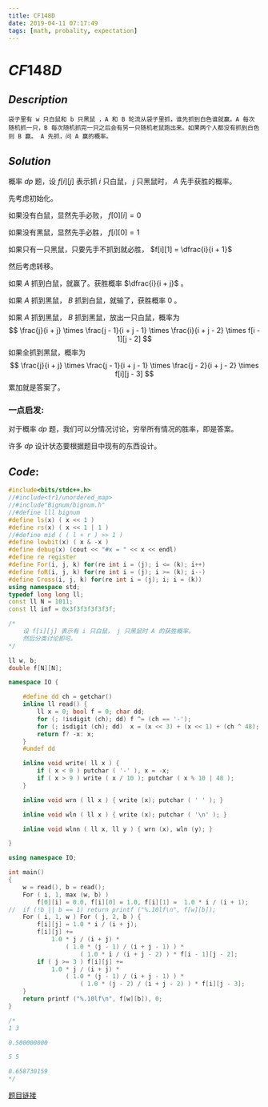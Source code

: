 ```yaml
---
title: CF148D
date: 2019-04-11 07:17:49
tags: [math, probality, expectation]
---
```


# $CF148D$



## $Description$

```
袋子里有 w 只白鼠和 b 只黑鼠 ，A 和 B 轮流从袋子里抓，谁先抓到白色谁就赢。A 每次随机抓一只，B 每次随机抓完一只之后会有另一只随机老鼠跑出来。如果两个人都没有抓到白色则 B 赢。 A 先抓，问 A 赢的概率。
```



## $Solution$

概率 $dp$ 题，设 $f[i][j]$ 表示抓 $i$ 只白鼠， $j$ 只黑鼠时， $A$ 先手获胜的概率。

先考虑初始化。

如果没有白鼠，显然先手必败， $f[0][i] = 0$ 

如果没有黑鼠，显然先手必胜， $f[i][0] = 1$ 

如果只有一只黑鼠，只要先手不抓到就必胜， $f[i][1] = \dfrac{i}{i + 1}$

然后考虑转移。

如果 $A$ 抓到白鼠，就赢了。获胜概率 $\dfrac{i}{i + j}$ 。

如果 $A$ 抓到黑鼠， $B$ 抓到白鼠，就输了，获胜概率 $0$ 。

如果 $A$ 抓到黑鼠， $B$ 抓到黑鼠，放出一只白鼠，概率为 
$$
\frac{j}{i + j} \times \frac{j - 1}{i + j - 1} \times \frac{i}{i + j - 2} \times f[i - 1][j - 2]
$$
如果全抓到黑鼠，概率为
$$
\frac{j}{i + j} \times \frac{j - 1}{i + j - 1} \times \frac{j - 2}{i + j - 2} \times f[i][j - 3]
$$
累加就是答案了。



### 一点启发:

对于概率 $dp$ 题，我们可以分情况讨论，穷举所有情况的胜率，即是答案。

许多 $dp$ 设计状态要根据题目中现有的东西设计。



## $Code:$

```cpp
#include<bits/stdc++.h>
//#include<tr1/unordered_map>
//#include"Bignum/bignum.h"
//#define lll bignum
#define ls(x) ( x << 1 )
#define rs(x) ( x << 1 | 1 )
//#define mid ( ( l + r ) >> 1 )
#define lowbit(x) ( x & -x )
#define debug(x) (cout << "#x = " << x << endl)
#define re register
#define For(i, j, k) for(re int i = (j); i <= (k); i++)
#define foR(i, j, k) for(re int i = (j); i >= (k); i--)
#define Cross(i, j, k) for(re int i = (j); i; i = (k))
using namespace std;
typedef long long ll;
const ll N = 1011;
const ll inf = 0x3f3f3f3f3f3f;

/*
	设 f[i][j] 表示有 i 只白鼠， j 只黑鼠时 A 的获胜概率。
	然后分类讨论即可。 
*/

ll w, b;
double f[N][N];

namespace IO {

	#define dd ch = getchar()
	inline ll read() {
		ll x = 0; bool f = 0; char dd;
		for (; !isdigit (ch); dd) f ^= (ch == '-');
		for (; isdigit (ch); dd)  x = (x << 3) + (x << 1) + (ch ^ 48);
		return f? -x: x;
	}
	#undef dd

	inline void write( ll x ) {
		if ( x < 0 ) putchar ( '-' ), x = -x;
		if ( x > 9 ) write ( x / 10 ); putchar ( x % 10 | 48 );
	}

	inline void wrn ( ll x ) { write (x); putchar ( ' ' ); }

	inline void wln ( ll x ) { write (x); putchar ( '\n' ); }

	inline void wlnn ( ll x, ll y ) { wrn (x), wln (y); }

}

using namespace IO;

int main()
{
	w = read(), b = read();
	For ( i, 1, max (w, b) ) 
		f[0][i] = 0.0, f[i][0] = 1.0, f[i][1] =  1.0 * i / (i + 1);
//	if (!b || b == 1) return printf ("%.10lf\n", f[w][b]);
	For ( i, 1, w ) For ( j, 2, b ) {
		f[i][j] = 1.0 * i / (i + j);
		f[i][j] += 
			1.0 * j / (i + j) * 
				( 1.0 * (j - 1) / (i + j - 1) ) * 
					( 1.0 * i / (i + j - 2) ) * f[i - 1][j - 2];
		if ( j >= 3 ) f[i][j] += 
			1.0 * j / (i + j) * 
				( 1.0 * (j - 1) / (i + j - 1) ) * 
					( 1.0 * (j - 2) / (i + j - 2) ) * f[i][j - 3];
	}
	return printf ("%.10lf\n", f[w][b]), 0;
}

/*
1 3

0.500000000

5 5

0.658730159
*/

```

[题目链接](<http://codeforces.com/problemset/problem/148/D>)